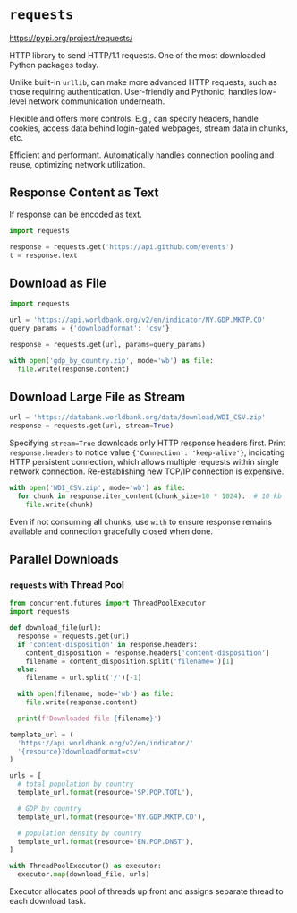 # `requests`

<https://pypi.org/project/requests/>

HTTP library to send HTTP/1.1 requests. One of the most downloaded Python packages today.

Unlike built-in `urllib`, can make more advanced HTTP requests, such as those requiring authentication. User-friendly and Pythonic, handles low-level network communication underneath.

Flexible and offers more controls. E.g., can specify headers, handle cookies, access data behind login-gated webpages, stream data in chunks, etc.

Efficient and performant. Automatically handles connection pooling and reuse, optimizing network utilization.

## Response Content as Text

If response can be encoded as text.

```python
import requests

response = requests.get('https://api.github.com/events')
t = response.text
```

## Download as File

```python
import requests

url = 'https://api.worldbank.org/v2/en/indicator/NY.GDP.MKTP.CD'
query_params = {'downloadformat': 'csv'}

response = requests.get(url, params=query_params)

with open('gdp_by_country.zip', mode='wb') as file:
  file.write(response.content)
```

## Download Large File as Stream

```python
url = 'https://databank.worldbank.org/data/download/WDI_CSV.zip'
response = requests.get(url, stream=True)
```

Specifying `stream=True` downloads only HTTP response headers first. Print `response.headers` to notice value `{'Connection': 'keep-alive'}`, indicating HTTP persistent connection, which allows multiple requests within single network connection. Re-establishing new TCP/IP connection is expensive.

```python
with open('WDI_CSV.zip', mode='wb') as file:
  for chunk in response.iter_content(chunk_size=10 * 1024):  # 10 kb
    file.write(chunk)
```

Even if not consuming all chunks, use `with` to ensure response remains available and connection gracefully closed when done.

## Parallel Downloads

### `requests` with Thread Pool

```python
from concurrent.futures import ThreadPoolExecutor
import requests

def download_file(url):
  response = requests.get(url)
  if 'content-disposition' in response.headers:
    content_disposition = response.headers['content-disposition']
    filename = content_disposition.split('filename=')[1]
  else:
    filename = url.split('/')[-1]

  with open(filename, mode='wb') as file:
    file.write(response.content)

  print(f'Downloaded file {filename}')

template_url = (
  'https://api.worldbank.org/v2/en/indicator/'
  '{resource}?downloadformat=csv'
)

urls = [
  # total population by country
  template_url.format(resource='SP.POP.TOTL'),

  # GDP by country
  template_url.format(resource='NY.GDP.MKTP.CD'),

  # population density by country
  template_url.format(resource='EN.POP.DNST'),
]

with ThreadPoolExecutor() as executor:
  executor.map(download_file, urls)
```

Executor allocates pool of threads up front and assigns separate thread to each download task.
